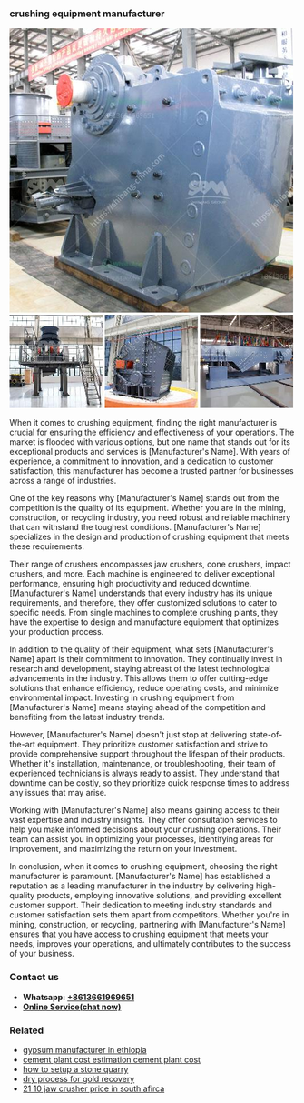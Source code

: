 <h3>crushing equipment manufacturer</h3><img src='1708589438.jpg' alt=''><p>When it comes to crushing equipment, finding the right manufacturer is crucial for ensuring the efficiency and effectiveness of your operations. The market is flooded with various options, but one name that stands out for its exceptional products and services is [Manufacturer's Name]. With years of experience, a commitment to innovation, and a dedication to customer satisfaction, this manufacturer has become a trusted partner for businesses across a range of industries.</p><p>One of the key reasons why [Manufacturer's Name] stands out from the competition is the quality of its equipment. Whether you are in the mining, construction, or recycling industry, you need robust and reliable machinery that can withstand the toughest conditions. [Manufacturer's Name] specializes in the design and production of crushing equipment that meets these requirements.</p><p>Their range of crushers encompasses jaw crushers, cone crushers, impact crushers, and more. Each machine is engineered to deliver exceptional performance, ensuring high productivity and reduced downtime. [Manufacturer's Name] understands that every industry has its unique requirements, and therefore, they offer customized solutions to cater to specific needs. From single machines to complete crushing plants, they have the expertise to design and manufacture equipment that optimizes your production process.</p><p>In addition to the quality of their equipment, what sets [Manufacturer's Name] apart is their commitment to innovation. They continually invest in research and development, staying abreast of the latest technological advancements in the industry. This allows them to offer cutting-edge solutions that enhance efficiency, reduce operating costs, and minimize environmental impact. Investing in crushing equipment from [Manufacturer's Name] means staying ahead of the competition and benefiting from the latest industry trends.</p><p>However, [Manufacturer's Name] doesn't just stop at delivering state-of-the-art equipment. They prioritize customer satisfaction and strive to provide comprehensive support throughout the lifespan of their products. Whether it's installation, maintenance, or troubleshooting, their team of experienced technicians is always ready to assist. They understand that downtime can be costly, so they prioritize quick response times to address any issues that may arise.</p><p>Working with [Manufacturer's Name] also means gaining access to their vast expertise and industry insights. They offer consultation services to help you make informed decisions about your crushing operations. Their team can assist you in optimizing your processes, identifying areas for improvement, and maximizing the return on your investment.</p><p>In conclusion, when it comes to crushing equipment, choosing the right manufacturer is paramount. [Manufacturer's Name] has established a reputation as a leading manufacturer in the industry by delivering high-quality products, employing innovative solutions, and providing excellent customer support. Their dedication to meeting industry standards and customer satisfaction sets them apart from competitors. Whether you're in mining, construction, or recycling, partnering with [Manufacturer's Name] ensures that you have access to crushing equipment that meets your needs, improves your operations, and ultimately contributes to the success of your business.</p><h3>Contact us</h3><ul><li><strong>Whatsapp:&nbsp;<a href="https://wa.me/8613661969651">+8613661969651</a></strong></li><li><a href="https://swt.shibang-china.com/?git&amp;zhl&amp;crushing equipment manufacturer"><strong>Online Service(chat now)</strong></a></li></ul><h3>Related</h3><ul><li><a href='gypsum manufacturer in ethiopia.md'>gypsum manufacturer in ethiopia</a></li><li><a href='cement plant cost estimation cement plant cost.md'>cement plant cost estimation cement plant cost</a></li><li><a href='how to setup a stone quarry.md'>how to setup a stone quarry</a></li><li><a href='dry process for gold recovery.md'>dry process for gold recovery</a></li><li><a href='21 10 jaw crusher price in south afirca.md'>21 10 jaw crusher price in south afirca</a></li></ul>